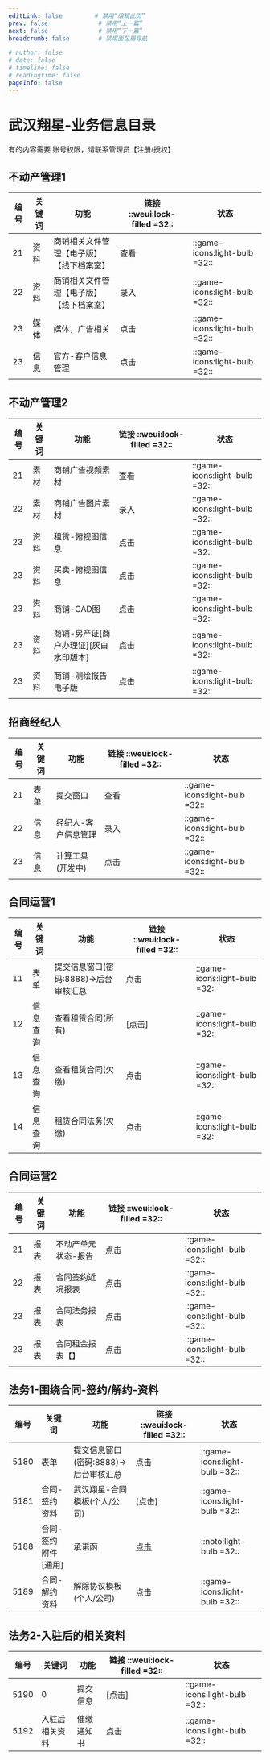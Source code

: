 ```yaml
---
editLink: false         # 禁用“编辑此页”
prev: false              # 禁用“上一篇”
next: false              # 禁用“下一篇”
breadcrumb: false        # 禁用面包屑导航

# author: false
# date: false
# timeline: false
# readingtime: false 
pageInfo: false
---
```




# 武汉翔星-业务信息目录

<!-- ![银海龙城-商铺区域](./shopmap.jpg) -->

有的内容需要 账号权限，请联系管理员【注册/授权】

## 不动产管理1 




| 编号    | 关键词   | 功能    | 链接 ::weui:lock-filled =32:: | 状态 | 
|---------------- | --------------- | --------------- | ----|----|
| 21   | 资料  | 商铺相关文件管理【电子版】【线下档案室】|查看 |::game-icons:light-bulb =32:: |
| 22   | 资料  |商铺相关文件管理【电子版】【线下档案室】 | 录入 |::game-icons:light-bulb =32:: |
| 23   | 媒体  | 媒体，广告相关 |点击|::game-icons:light-bulb =32:: |
| 23   | 信息  | 官方-客户信息管理 |点击|::game-icons:light-bulb =32:: |

## 不动产管理2

| 编号    | 关键词   | 功能    | 链接  ::weui:lock-filled =32::| 状态 |
|---------------- | --------------- | --------------- | ----|----|
| 21   | 素材  | 商铺广告视频素材 |查看 |::game-icons:light-bulb =32:: |
| 22   | 素材  | 商铺广告图片素材 | 录入 |::game-icons:light-bulb =32:: |
| 23   | 资料  | 租赁-俯视图信息 |点击|::game-icons:light-bulb =32:: |
| 23   | 资料  | 买卖-俯视图信息 |点击|::game-icons:light-bulb =32:: |
| 23   | 资料  | 商铺-CAD图 |点击|::game-icons:light-bulb =32:: |
| 23   | 资料  | 商铺-房产证[商户办理证][灰白水印版本] |点击|::game-icons:light-bulb =32:: |
| 23   | 资料  | 商铺-测绘报告电子版 |点击|::game-icons:light-bulb =32:: |

## 招商经纪人

| 编号    | 关键词   | 功能    | 链接  ::weui:lock-filled =32::| 状态 |
|---------------- | --------------- | --------------- | ----|----|
| 21   | 表单  | 提交窗口 |查看 |::game-icons:light-bulb =32:: |
| 22   | 信息  | 经纪人-客户信息管理 | 录入 |::game-icons:light-bulb =32:: |
| 23   | 信息  | 计算工具(开发中) |点击|::game-icons:light-bulb =32:: |

## 合同运营1

| 编号    | 关键词    | 功能    | 链接  ::weui:lock-filled =32::| 状态 |
|---------------- | --------------- | --------------- | ----|----|
| 11   | 表单 | 提交信息窗口(密码:8888)->后台审核汇总  |点击|::game-icons:light-bulb =32:: |
| 12    | 信息查询    | 查看租赁合同(所有)   |[点击]|::game-icons:light-bulb =32:: |
| 13   | 信息查询   | 查看租赁合同(欠缴)  |点击|::game-icons:light-bulb =32:: |
| 14   | 信息查询  | 租赁合同法务(欠缴)   |点击|::game-icons:light-bulb =32:: |


## 合同运营2

| 编号    | 关键词    | 功能    | 链接  ::weui:lock-filled =32::|状态|
|---------------- | --------------- | --------------- | ----|--|
| 21   | 报表   | 不动产单元状态-报告  |点击|::game-icons:light-bulb =32:: |
| 22   | 报表  | 合同签约近况报表 |点击|::game-icons:light-bulb =32:: |
| 23   | 报表  | 合同法务报表 |点击|::game-icons:light-bulb =32:: |
| 23   | 报表 | 合同租金报表【】 |点击|::game-icons:light-bulb =32:: |

## 法务1-围绕合同-签约/解约-资料

| 编号    | 关键词    | 功能    | 链接 ::weui:lock-filled =32::|状态|
|---------------- | --------------- | --------------- | ----|--|
| 5180   | 表单   | 提交信息窗口(密码:8888)->后台审核汇总   |点击|::game-icons:light-bulb =32:: |
| 5181   | 合同-签约资料  | 武汉翔星-合同模板(个人/公司) |[点击]|::game-icons:light-bulb =32:: |
|  5188   | 合同-签约附件[通用]  | 承诺函 |[点击](https://nocodb.yljt.info/dashboard/#/nc/pdpso6qkpf3750c/m7tlrrg0wutn8in)|::noto:light-bulb =32:: |
| 5189   | 合同-解约资料  | 解除协议模板(个人/公司) |点击|::game-icons:light-bulb =32:: |


## 法务2-入驻后的相关资料
| 编号    | 关键词    | 功能    | 链接 ::weui:lock-filled =32::|状态|
|---------------- | --------------- | --------------- | ----|--|
| 5190   | 0  | 提交信息 |[点击]|::game-icons:light-bulb =32:: |
| 5192   | 入驻后相关资料  | 催缴通知书 |点击|::game-icons:light-bulb =32:: |
